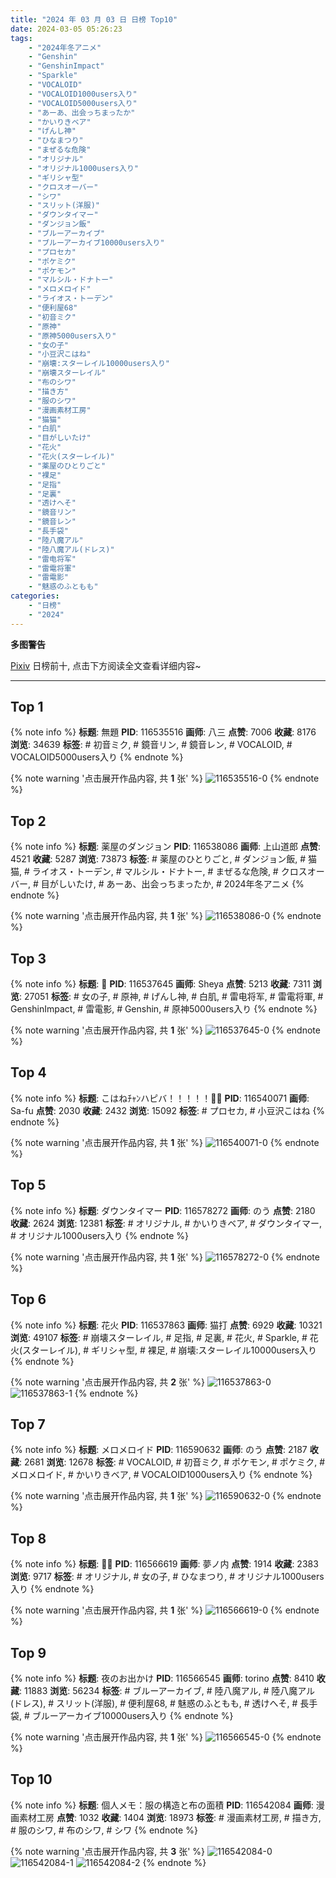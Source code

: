```yaml
---
title: "2024 年 03 月 03 日 日榜 Top10"
date: 2024-03-05 05:26:23
tags:
    - "2024年冬アニメ"
    - "Genshin"
    - "GenshinImpact"
    - "Sparkle"
    - "VOCALOID"
    - "VOCALOID1000users入り"
    - "VOCALOID5000users入り"
    - "あーあ、出会っちまったか"
    - "かいりきベア"
    - "げんし神"
    - "ひなまつり"
    - "まぜるな危険"
    - "オリジナル"
    - "オリジナル1000users入り"
    - "ギリシャ型"
    - "クロスオーバー"
    - "シワ"
    - "スリット(洋服)"
    - "ダウンタイマー"
    - "ダンジョン飯"
    - "ブルーアーカイブ"
    - "ブルーアーカイブ10000users入り"
    - "プロセカ"
    - "ポケミク"
    - "ポケモン"
    - "マルシル・ドナトー"
    - "メロメロイド"
    - "ライオス・トーデン"
    - "便利屋68"
    - "初音ミク"
    - "原神"
    - "原神5000users入り"
    - "女の子"
    - "小豆沢こはね"
    - "崩壊:スターレイル10000users入り"
    - "崩壊スターレイル"
    - "布のシワ"
    - "描き方"
    - "服のシワ"
    - "漫画素材工房"
    - "猫猫"
    - "白肌"
    - "目がしいたけ"
    - "花火"
    - "花火(スターレイル)"
    - "薬屋のひとりごと"
    - "裸足"
    - "足指"
    - "足裏"
    - "透けへそ"
    - "鏡音リン"
    - "鏡音レン"
    - "長手袋"
    - "陸八魔アル"
    - "陸八魔アル(ドレス)"
    - "雷电将军"
    - "雷電将軍"
    - "雷電影"
    - "魅惑のふともも"
categories:
    - "日榜"
    - "2024"
---
```


<i class="fa fa-triangle-exclamation"></i>**多图警告**<i class="fa fa-triangle-exclamation"></i>

[Pixiv](https://www.pixiv.net/) 日榜前十, 点击下方阅读全文查看详细内容~

<!-- more -->

---

## Top 1

{% note info %}
**标题**: 無題
**PID**: 116535516 **画师**: 八三
**点赞**: 7006 **收藏**: 8176 **浏览**: 34639
**标签**: # 初音ミク, # 鏡音リン, # 鏡音レン, # VOCALOID, # VOCALOID5000users入り
{% endnote %}

{% note warning '点击展开作品内容, 共 **1** 张' %}
![116535516-0](https://i.pixiv.re/img-original/img/2024/03/02/00/00/24/116535516_p0.png)
{% endnote %}

## Top 2

{% note info %}
**标题**: 薬屋のダンジョン
**PID**: 116538086 **画师**: 上山道郎
**点赞**: 4521 **收藏**: 5287 **浏览**: 73873
**标签**: # 薬屋のひとりごと, # ダンジョン飯, # 猫猫, # ライオス・トーデン, # マルシル・ドナトー, # まぜるな危険, # クロスオーバー, # 目がしいたけ, # あーあ、出会っちまったか, # 2024年冬アニメ
{% endnote %}

{% note warning '点击展开作品内容, 共 **1** 张' %}
![116538086-0](https://i.pixiv.re/img-original/img/2024/03/02/01/18/18/116538086_p0.jpg)
{% endnote %}

## Top 3

{% note info %}
**标题**: 🦋
**PID**: 116537645 **画师**: Sheya
**点赞**: 5213 **收藏**: 7311 **浏览**: 27051
**标签**: # 女の子, # 原神, # げんし神, # 白肌, # 雷电将军, # 雷電将軍, # GenshinImpact, # 雷電影, # Genshin, # 原神5000users入り
{% endnote %}

{% note warning '点击展开作品内容, 共 **1** 张' %}
![116537645-0](https://i.pixiv.re/img-original/img/2024/03/02/01/00/24/116537645_p0.jpg)
{% endnote %}

## Top 4

{% note info %}
**标题**: こはねﾁｬﾝハピバ！！！！！🎂🎉
**PID**: 116540071 **画师**: Sa-fu
**点赞**: 2030 **收藏**: 2432 **浏览**: 15092
**标签**: # プロセカ, # 小豆沢こはね
{% endnote %}

{% note warning '点击展开作品内容, 共 **1** 张' %}
![116540071-0](https://i.pixiv.re/img-original/img/2024/03/02/03/09/08/116540071_p0.jpg)
{% endnote %}

## Top 5

{% note info %}
**标题**: ダウンタイマー
**PID**: 116578272 **画师**: のう
**点赞**: 2180 **收藏**: 2624 **浏览**: 12381
**标签**: # オリジナル, # かいりきベア, # ダウンタイマー, # オリジナル1000users入り
{% endnote %}

{% note warning '点击展开作品内容, 共 **1** 张' %}
![116578272-0](https://i.pixiv.re/img-original/img/2024/03/03/11/05/57/116578272_p0.png)
{% endnote %}

## Top 6

{% note info %}
**标题**: 花火
**PID**: 116537863 **画师**: 猫打
**点赞**: 6929 **收藏**: 10321 **浏览**: 49107
**标签**: # 崩壊スターレイル, # 足指, # 足裏, # 花火, # Sparkle, # 花火(スターレイル), # ギリシャ型, # 裸足, # 崩壊:スターレイル10000users入り
{% endnote %}

{% note warning '点击展开作品内容, 共 **2** 张' %}
![116537863-0](https://i.pixiv.re/img-original/img/2024/03/02/01/09/04/116537863_p0.jpg)
![116537863-1](https://i.pixiv.re/img-original/img/2024/03/02/01/09/04/116537863_p1.jpg)
{% endnote %}

## Top 7

{% note info %}
**标题**: メロメロイド
**PID**: 116590632 **画师**: のう
**点赞**: 2187 **收藏**: 2681 **浏览**: 12678
**标签**: # VOCALOID, # 初音ミク, # ポケモン, # ポケミク, # メロメロイド, # かいりきベア, # VOCALOID1000users入り
{% endnote %}

{% note warning '点击展开作品内容, 共 **1** 张' %}
![116590632-0](https://i.pixiv.re/img-original/img/2024/03/03/19/03/20/116590632_p0.png)
{% endnote %}

## Top 8

{% note info %}
**标题**: 🌸🐰
**PID**: 116566619 **画师**: 夢ノ内
**点赞**: 1914 **收藏**: 2383 **浏览**: 9717
**标签**: # オリジナル, # 女の子, # ひなまつり, # オリジナル1000users入り
{% endnote %}

{% note warning '点击展开作品内容, 共 **1** 张' %}
![116566619-0](https://i.pixiv.re/img-original/img/2024/03/03/00/00/31/116566619_p0.jpg)
{% endnote %}

## Top 9

{% note info %}
**标题**: 夜のお出かけ
**PID**: 116566545 **画师**: torino
**点赞**: 8410 **收藏**: 11883 **浏览**: 56234
**标签**: # ブルーアーカイブ, # 陸八魔アル, # 陸八魔アル(ドレス), # スリット(洋服), # 便利屋68, # 魅惑のふともも, # 透けへそ, # 長手袋, # ブルーアーカイブ10000users入り
{% endnote %}

{% note warning '点击展开作品内容, 共 **1** 张' %}
![116566545-0](https://i.pixiv.re/img-original/img/2024/03/03/00/00/17/116566545_p0.jpg)
{% endnote %}

## Top 10

{% note info %}
**标题**: 個人メモ：服の構造と布の面積
**PID**: 116542084 **画师**: 漫画素材工房
**点赞**: 1032 **收藏**: 1404 **浏览**: 18973
**标签**: # 漫画素材工房, # 描き方, # 服のシワ, # 布のシワ, # シワ
{% endnote %}

{% note warning '点击展开作品内容, 共 **3** 张' %}
![116542084-0](https://i.pixiv.re/img-original/img/2024/03/02/06/00/06/116542084_p0.jpg)
![116542084-1](https://i.pixiv.re/img-original/img/2024/03/02/06/00/06/116542084_p1.jpg)
![116542084-2](https://i.pixiv.re/img-original/img/2024/03/02/06/00/06/116542084_p2.jpg)
{% endnote %}
